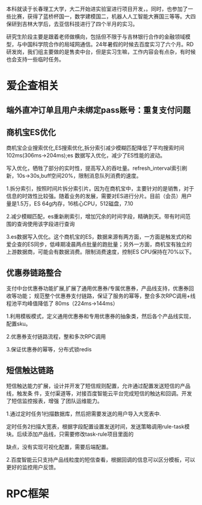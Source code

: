 本科就读于长春理工大学，大二开始进实验室进行项目开发，。同时，也参加了一些比赛，获得了蓝桥杯国一，数学建模国二，机器人人工智能大赛国三等等。大四保研到吉林大学后，去亚信科技进行了四个半月的实习。

研究生阶段主要是跟着老师做横向，包括但不限于与吉林银行合作的金融领域模型，与中国科学院合作的局域网通信。24年暑假的时候去百度实习了六个月。RD研发岗，我们组主要做的是售卖中台，但是实习生嘛，工作内容会有点杂，有时候也会支持一些临时任务。

# 爱企查相关

## 端外直冲订单且用户未绑定pass账号：重复支付问题

## 商机宝ES优化

商机宝企业搜索优化,ES搜索优化,拆分索引减少模糊匹配降低了平均搜索时间 102ms(306ms->204ms);es 数据写入优化，减少了ES性能的波动。

写入优化，牺牲了部分的实时性，提高写入的吞吐量。refresh_interval索引刷新，10s->30s,buff空间20%，限制消息队列消费的速度。

1.拆分索引，按照时间片拆分索引片。因为在商机宝中，主要针对的是销售，对于信息的时效性比较强。随着业务的发展，需要对ES进行分片。目前（会员）用户量是1.5万，ES 64g内存，16核心CPU，512磁盘，7.10

2.减少模糊匹配，es重新刷索引，增加冗余的时间字段，精确到天。带有时间范围的查询使用该字段进行查询

3.es数据写入优化。这个商机宝的ES，数据来源有两方面，一方面是触发式的和爱企查的ES同步，低峰期凌晨两点批量的跑批量；另外一方面，商机宝有独立的上游数据商，可能会有数据消费。限制消费速度，控制ES CPU保持在70%以下。

## 优惠券链路整合

支付中台优惠券功能扩展,扩展了通用优惠券/专属优惠券，产品线支持，优惠券回收等功能； 规范整个优惠券支付链路，保证了服务的幂等，整合多次RPC调用+线程池平均峰值降低了 80ms（224ms->144ms）

1.利用模板模式，定义通用优惠券和专用优惠券的抽象类，然后各个产品线实现，配置sku。

2.优惠券支付链路流程，整和多次RPC调用

3.保证优惠券的幂等，分布式锁redis



## 短信触达链路

短信触达能力扩展，设计并开发了短信规则配置，允许通过配置发送短信的产品线，触发条 件，支付渠道等，对接百度智能云平台完成短信的触达和回调。开发了短信监控报表，增强 了团队运维能力。

1.通过定时任务1扫描数据库，然后把需要发送的用户导入大宽表中.

定时任务2扫描大宽表，根据字段配置设置发送时间，发送策略调用rule-task模块。后续添加产品线，只需要修改task-rule项目里面的

缺点，没有实现可视化配置，需要后端配置。

2.百度智能云只支持产品线粒度的短信查看，根据回调的信息可以区分模板，可以更好的监控用户反馈。

# RPC框架

## 